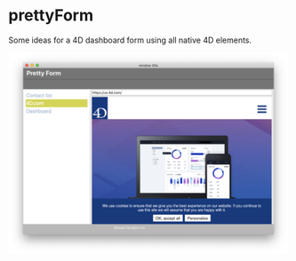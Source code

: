 # prettyForm
 Some ideas for a 4D dashboard form using all native 4D elements.

![Screenshot](images/scrnshot1.png)
